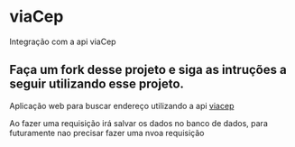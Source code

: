 # viaCep

Integração com a api viaCep

## Faça um fork desse projeto e siga as intruções a seguir utilizando esse projeto.

Aplicação web para buscar endereço utilizando a api [viacep](https://viacep.com.br/)

Ao fazer uma requisição irá salvar os dados no banco de dados, para futuramente nao precisar fazer uma nvoa requisição
